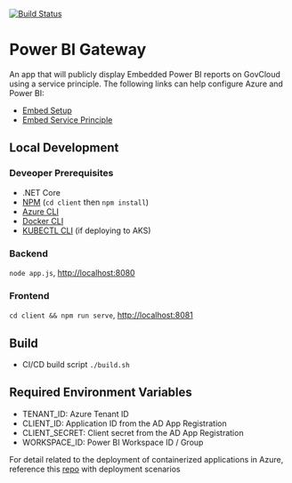 [![Build Status](https://dev.azure.com/InternationalTradeAdministration/Data%20Services/_apis/build/status/Power%20BI%20Gateway%20-%20Dev2?branchName=master)](https://dev.azure.com/InternationalTradeAdministration/Data%20Services/_build/latest?definitionId=99&branchName=master)

# Power BI Gateway

An app that will publicly display Embedded Power BI reports on GovCloud using a service principle.
The following links can help configure Azure and Power BI:

- [Embed Setup](https://app.powerbigov.us/embedsetup/appownsdata)
- [Embed Service Principle](https://docs.microsoft.com/en-us/power-bi/developer/embed-service-principal)

## Local Development

### Deveoper Prerequisites

- .NET Core
- [NPM](https://www.npmjs.com/get-npm) (`cd client` then `npm install`)
- [Azure CLI](https://docs.microsoft.com/en-us/cli/azure/install-azure-cli)
- [Docker CLI](https://docs.docker.com/engine/reference/commandline/cli)
- [KUBECTL CLI](https://kubernetes.io/docs/tasks/tools/install-kubectl) (if deploying to AKS)

### Backend

`node app.js`, <http://localhost:8080>

### Frontend

`cd client && npm run serve`, <http://localhost:8081>

## Build

- CI/CD build script ```./build.sh```

## Required Environment Variables

- TENANT_ID: Azure Tenant ID
- CLIENT_ID: Application ID from the AD App Registration
- CLIENT_SECRET: Client secret from the AD App Registration
- WORKSPACE_ID: Power BI Workspace ID / Group

For detail related to the deployment of containerized applications in Azure, reference this [repo](https://github.com/InternationalTradeAdministration/azure-samples) with deployment scenarios

